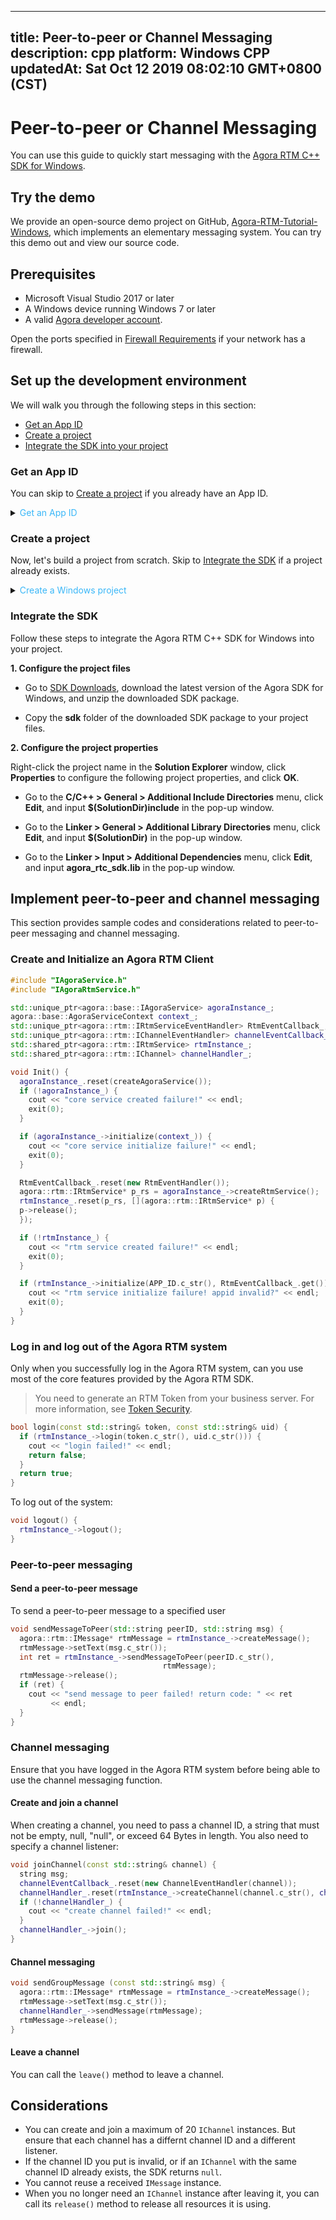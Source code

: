 
---
title: Peer-to-peer or Channel Messaging
description: cpp
platform: Windows CPP
updatedAt: Sat Oct 12 2019 08:02:10 GMT+0800 (CST)
---
# Peer-to-peer or Channel Messaging
You can use this guide to quickly start messaging with the [Agora RTM C++ SDK for Windows](https://docs.agora.io/en/Real-time-Messaging/downloads). 

## Try the demo

We provide an open-source demo project on GitHub, [Agora-RTM-Tutorial-Windows](https://github.com/AgoraIO/RTM/tree/master/Agora-RTM-Tutorial-Windows), which implements an elementary messaging system. You can try this demo out and view our source code.

## Prerequisites

- Microsoft Visual Studio 2017 or later
- A Windows device running Windows 7 or later
- A valid [Agora developer account](https://sso.agora.io/login/).


<div class="alert note">Open the ports specified in <a href="https://docs.agora.io/cn/Agora%20Platform/firewall?platform=All%20Platforms">Firewall Requirements</a> if your network has a firewall.</div> 



<a name="setup"></a>

## Set up the development environment

We will walk you through the following steps in this section:

- [Get an App ID](#appid)
- [Create a project](#create)
- [Integrate the SDK into your project](#sdk)


### <a name="appid"></a>Get an App ID

You can skip to [Create a project](#create) if you already have an App ID. 

<details>
	<summary><font color="#3ab7f8">Get an App ID</font></summary>
	
1. Sign up for a developer account at [Agora Dashboard](https://dashboard.agora.io/). See [Sign in and Sign up](../../en/Real-time-Messaging/sign_in_and_sign_up.md).

2. Click **Get Started** under **Projects**.

	![](https://web-cdn.agora.io/docs-files/1563523371446)

3. Input your project name in the pop-up window and click **Create**. Follow the on-screen instructions to get to know the basic steps to start a video call. Once the project is created, you can find it under **Projects**.

	![](https://web-cdn.agora.io/docs-files/1563523478084)
	
4. Click the **Edit** button behind the new project, or the **Project Management** button ![](https://web-cdn.agora.io/docs-files/1551254998344) in the left navigation menu to go to the **Project Management** page.

 ![](https://web-cdn.agora.io/docs-files/1563523678240)

5. On the **Project Management** panel, find the **App ID** of your project.

 ![](https://web-cdn.agora.io/docs-files/1563523737158)
</details>

### <a name="create"></a> Create a project

Now, let's build a project from scratch. Skip to [Integrate the SDK](#sdk) if a project already exists.

<details>
	<summary><font color="#3ab7f8">Create a Windows project</font></summary>
	
1. Open <b>Microsoft Visual Studio</b> and click <b>Create new project</b>.
2. On the <b>New Project</b> panel, choose <b>MFC Application</b> as the project type, input the project name, choose the project location, and click <b>OK</b>.
3. On the <b>MFC Application</b> panel, choose <b>Application type > Dialog based</b>, and click <b>Finish</b>.
	
</details>


### <a name="sdk"></a> Integrate the SDK

Follow these steps to integrate the Agora RTM C++ SDK for Windows into your project.

**1. Configure the project files**

- Go to [SDK Downloads](https://docs.agora.io/en/Agora%20Platform/downloads), download the latest version of the Agora SDK for Windows, and unzip the downloaded SDK package.

- Copy the **sdk** folder of the downloaded SDK package to your project files.

**2. Configure the project properties**

Right-click the project name in the **Solution Explorer** window, click **Properties** to configure the following project properties, and click **OK**.

- Go to the **C/C++ > General > Additional Include Directories** menu, click **Edit**, and input **$(SolutionDir)include** in the pop-up window.

- Go to the **Linker > General > Additional Library Directories** menu, click **Edit**, and input **$(SolutionDir)** in the pop-up window.

- Go to the **Linker > Input > Additional Dependencies** menu, click **Edit**, and input **agora_rtc_sdk.lib** in the pop-up window.


## Implement peer-to-peer and channel messaging

This section provides sample codes and considerations related to peer-to-peer messaging and channel messaging. 



### Create and Initialize an Agora RTM Client


```cpp
#include "IAgoraService.h" 
#include "IAgoraRtmService.h"

std::unique_ptr<agora::base::IAgoraService> agoraInstance_;
agora::base::AgoraServiceContext context_;
std::unique_ptr<agora::rtm::IRtmServiceEventHandler> RtmEventCallback_;
std::unique_ptr<agora::rtm::IChannelEventHandler> channelEventCallback_;
std::shared_ptr<agora::rtm::IRtmService> rtmInstance_;
std::shared_ptr<agora::rtm::IChannel> channelHandler_;

void Init() {
  agoraInstance_.reset(createAgoraService());
  if (!agoraInstance_) {
    cout << "core service created failure!" << endl;
    exit(0);
  }

  if (agoraInstance_->initialize(context_)) {
    cout << "core service initialize failure!" << endl;
    exit(0);
  }

  RtmEventCallback_.reset(new RtmEventHandler());
  agora::rtm::IRtmService* p_rs = agoraInstance_->createRtmService();
  rtmInstance_.reset(p_rs, [](agora::rtm::IRtmService* p) {
  p->release();
  });

  if (!rtmInstance_) {
    cout << "rtm service created failure!" << endl;
    exit(0);
  }

  if (rtmInstance_->initialize(APP_ID.c_str(), RtmEventCallback_.get())) {
    cout << "rtm service initialize failure! appid invalid?" << endl;
    exit(0);
  }
}
```

### Log in and log out of the Agora RTM system

Only when you successfully log in the Agora RTM system, can you use most of the core features provided by the Agora RTM SDK. 

> You need to generate an RTM Token from your business server. For more information, see [Token Security](../../en/Real-time-Messaging/rtm_token.md).

```cpp
bool login(const std::string& token, const std::string& uid) {
  if (rtmInstance_->login(token.c_str(), uid.c_str())) {
    cout << "login failed!" << endl;
    return false;
  }
  return true;
}
```

To log out of the system:

```cpp
void logout() {
  rtmInstance_->logout();
}
```

### Peer-to-peer messaging

#### Send a peer-to-peer message

To send a peer-to-peer message to a specified user

```cpp
void sendMessageToPeer(std::string peerID, std::string msg) {
  agora::rtm::IMessage* rtmMessage = rtmInstance_->createMessage();
  rtmMessage->setText(msg.c_str());
  int ret = rtmInstance_->sendMessageToPeer(peerID.c_str(),
                                  rtmMessage);
  rtmMessage->release();
  if (ret) {
    cout << "send message to peer failed! return code: " << ret
         << endl;
  }
}
```



### Channel messaging

Ensure that you have logged in the Agora RTM system before being able to use the channel messaging function. 

#### Create and join a channel

When creating a channel, you need to pass a channel ID, a string that must not be empty, null, "null", or exceed 64 Bytes in length. You also need to specify a channel listener: 

```cpp
void joinChannel(const std::string& channel) {
  string msg;
  channelEventCallback_.reset(new ChannelEventHandler(channel));
  channelHandler_.reset(rtmInstance_->createChannel(channel.c_str(), channelEventCallback_.get()))
  if (!channelHandler_) {
    cout << "create channel failed!" << endl;
  }
  channelHandler_->join();
}
```


#### Channel messaging

```cpp
void sendGroupMessage (const std::string& msg) {
  agora::rtm::IMessage* rtmMessage = rtmInstance_->createMessage();
  rtmMessage->setText(msg.c_str());
  channelHandler_->sendMessage(rtmMessage);
  rtmMessage->release();
}
```

#### Leave a channel

You can call the `leave()` method to leave a channel. 

## Considerations

- You can create and join a maximum of 20 `IChannel` instances. But ensure that each channel has a differnt channel ID and a different listener. 
- If the channel ID you put is invalid, or if an `IChannel` with the same channel ID already exists, the SDK returns `null`. 
- You cannot reuse a received `IMessage` instance. 
- When you no longer need an `IChannel` instance after leaving it, you can call its `release()` method to release all resources it is using. 


